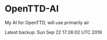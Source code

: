 # OpenTTD-AI
My AI for OpenTTD, will use primarily air

Latest backup: Sun Sep 22 17:26:02 UTC 2019
